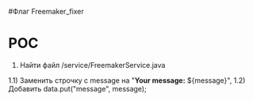 #Флаг
Freemaker_fixer


# POC

1) Найти файл /service/FreemakerService.java


1.1) Заменить строчку с message на  "<b>Your message:</b> ${message}",
1.2) Добавить  data.put("message", message);


